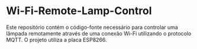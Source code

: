 # Wi-Fi-Remote-Lamp-Control
Este repositório contém o código-fonte necessário para controlar uma lâmpada remotamente através de uma conexão Wi-Fi utilizando o protocolo MQTT. O projeto utiliza a placa ESP8266.
